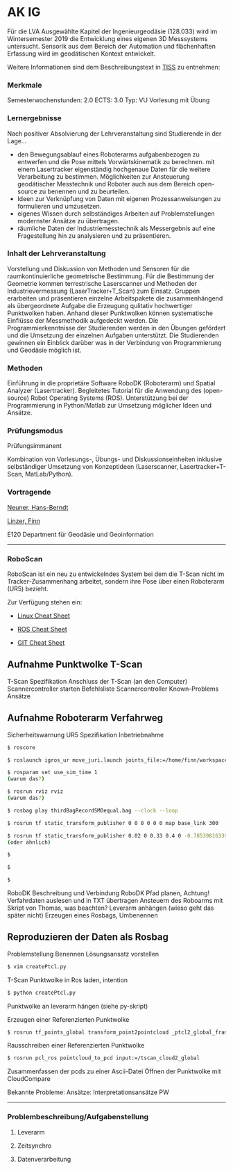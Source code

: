# AK IG

Für die LVA Ausgewählte Kapitel der Ingenieurgeodäsie (128.033) wird im Wintersemester 2019 die Entwicklung eines eigenen 3D Messsystems untersucht. Sensorik aus dem Bereich der Automation und flächenhaften Erfassung wird im geodätischen Kontext entwickelt.

Weitere Informationen sind dem Beschreibungstext in [TISS](https://tiss.tuwien.ac.at/course/courseAnnouncement.xhtml?dswid=8545&dsrid=730&courseNumber=128033&courseSemester=2019W) zu entnehmen:

### Merkmale
Semesterwochenstunden: 2.0
ECTS: 3.0
Typ: VU Vorlesung mit Übung
### Lernergebnisse
Nach positiver Absolvierung der Lehrveranstaltung sind Studierende in der Lage...

* den Bewegungsablauf eines Roboterarms aufgabenbezogen zu entwerfen und die Pose mittels Vorwärtskinematik zu berechnen.
mit einem Lasertracker eigenständig hochgenaue Daten für die weitere Verarbeitung zu bestimmen.
Möglichkeiten zur Ansteuerung geodätischer Messtechnik und Roboter auch aus dem Bereich open-source zu benennen und zu beurteilen.
* Ideen zur Verknüpfung von Daten mit eigenen Prozessanweisungen zu formulieren und umzusetzen.
* eigenes Wissen durch selbständiges Arbeiten auf Problemstellungen modernster Ansätze zu übertragen.
* räumliche Daten der Industriemesstechnik als Messergebnis auf eine Fragestellung hin zu analysieren und zu präsentieren.

### Inhalt der Lehrveranstaltung
Vorstellung und Diskussion von Methoden und Sensoren für die raumkontinuierliche geometrische Bestimmung. Für die Bestimmung der Geometrie kommen terrestrische Laserscanner und Methoden der Industrievermessung (LaserTracker+T_Scan) zum Einsatz. Gruppen erarbeiten und präsentieren einzelne Arbeitspakete die zusammenhängend als übergeordnete Aufgabe die Erzeugung qulitativ hochwertiger Punktwolken haben. Anhand dieser Punktwolken können systematische Einflüsse der Messmethodik aufgedeckt werden. Die Programmierkenntnisse der Studierenden werden in den Übungen gefördert und die Umsetzung der einzelnen Aufgaben unterstützt. Die Studierenden gewinnen ein Einblick darüber was in der Verbindung von Programmierung und Geodäsie möglich ist.

### Methoden
Einführung in die proprietäre Software RoboDK (Roboterarm) und Spatial Analyzer (Lasertracker). Begleitetes Tutorial für die Anwendung des (open-source) Robot Operating Systems (ROS). Unterstützung bei der Programmierung in Python/Matlab zur Umsetzung möglicher Ideen und Ansätze.

### Prüfungsmodus
Prüfungsimmanent

Kombination von Vorlesungs-, Übungs- und Diskussionseinheiten inklusive selbständiger Umsetzung von Konzeptideen (Laserscanner, Lasertracker+T-Scan, MatLab/Python).

### Vortragende
[Neuner, Hans-Berndt](https://tiss.tuwien.ac.at/adressbuch/adressbuch/person/277368)

[Linzer, Finn](https://tiss.tuwien.ac.at/adressbuch/adressbuch/person/323432)

E120 Department für Geodäsie und Geoinformation

---

### RoboScan

RoboScan ist ein neu zu entwickelndes System bei dem die T-Scan nicht im Tracker-Zusammenhang arbeitet, sondern ihre Pose über einen Roboterarm (UR5) bezieht. 

Zur Verfügung stehen ein:

* [Linux Cheat Sheet](https://github.com/FinnLinxxx/akig/blob/master/ROS_Tutorial/LINUX_Cheat_Sheet.pdf)

* [ROS Cheat Sheet](https://github.com/FinnLinxxx/akig/blob/master/ROS_Tutorial/ROS_Cheat_Sheet.pdf)

* [GIT Cheat Sheet](https://github.com/FinnLinxxx/akig/blob/master/ROS_Tutorial/GIT_Cheat_Sheet.png)


## Aufnahme Punktwolke T-Scan

T-Scan Spezifikation
Anschluss der T-Scan (an den Computer)
Scannercontroller starten
Befehlsliste Scannercontroller
Known-Problems
Ansätze

## Aufnahme Roboterarm Verfahrweg

Sicherheitswarnung
UR5 Spezifikation
Inbetriebnahme
```bash
$ roscore
```

```bash
$ roslaunch igros_ur move_juri.launch joints_file:=/home/finn/workspace_ur/src/igros_ur/trajectories/tscan.txt speed_factor:=0.3
```

```bash
$ rosparam set use_sim_time 1
(warum das?)
```

```bash
$ rosrun rviz rviz
(warum das?)
```


```bash
$ rosbag play thirdBagRecordSMOequal.bag --clock --loop
```

```bash
$ rosrun tf static_transform_publisher 0 0 0 0 0 0 map base_link 300
```

```bash
$ rosrun tf static_transform_publisher 0.02 0 0.33 0.4 0 -0.78539816339 tool0 lever 300
(oder ähnlich)
```

```bash
$ 
```

```bash
$ 
```

```bash
$ 
```
RoboDK Beschreibung und Verbindung
RoboDK Pfad planen, Achtung!
Verfahrdaten auslesen und in TXT übertragen
Ansteuern des Roboarms mit Skript von Thomas, was beachten?
Leverarm anhängen (wieso geht das später nicht)
Erzeugen eines Rosbags, Umbenennen


## Reproduzieren der Daten als Rosbag

Problemstellung Benennen
Lösungsansatz vorstellen
```bash
$ vim createPtcl.py
```

T-Scan Punktwolke in Ros laden, intention

```bash
$ python createPtcl.py
```

Punktwolke an leverarm hängen (siehe py-skript)

Erzeugen einer Referenzierten Punktwolke

```bash
$ rosrun tf_points_global transform_point2pointcloud _ptcl2_global_frame:=map _ptcl2_local_frame:=lever _ptcl2_input_topic:=/tscan_cloud2 _ptcl2_output_topic:=/tscan_cloud2_global _drop_when_same_position:=false
```

Rausschreiben einer Referenzierten Punktwolke 
```bash
$ rosrun pcl_ros pointcloud_to_pcd input:=/tscan_cloud2_global
```

Zusammenfassen der pcds zu einer Ascii-Datei
Öffnen der Punktwolke mit CloudCompare

Bekannte Probleme:
Ansätze:
Interpretationsansätze PW


---

### Problembeschreibung/Aufgabenstellung

1. Leverarm

2. Zeitsynchro

3. Datenverarbeitung



